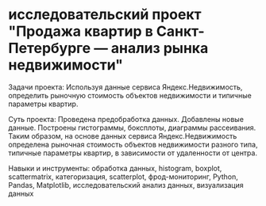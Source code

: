 # исследовательский проект "Продажа квартир в Санкт-Петербурге — анализ рынка недвижимости"
Задачи проекта: Используя данные сервиса Яндекс.Недвижимость, определить рыночную стоимость объектов недвижимости и типичные параметры квартир.

Суть проекта: Проведена предобработка данных. Добавлены новые данные. Построены гистограммы, боксплоты, диаграммы рассеивания. Таким образом, на основе данных сервиса Яндекс.Недвижимость определена рыночная стоимость объектов недвижимости разного типа, типичные параметры квартир, в зависимости от удаленности от центра. 

Навыки и инструменты: обработка данных, histogram, boxplot, scattermatrix, категоризация, scatterplot, фрод-мониторинг, Python, Pandas, Matplotlib, исследовательский анализ данных, визуализация данных
